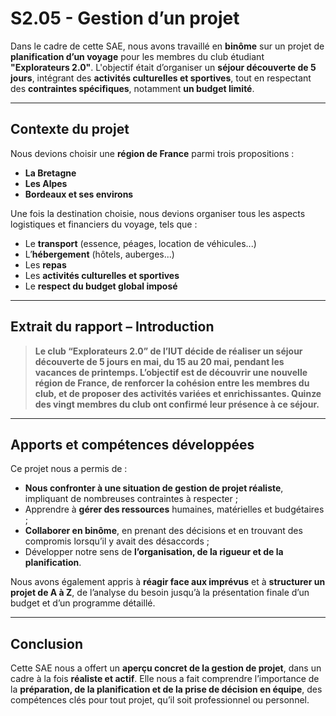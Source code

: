# S2.05 - Gestion d’un projet

Dans le cadre de cette SAE, nous avons travaillé en **binôme** sur un projet de **planification d’un voyage** pour les membres du club étudiant **"Explorateurs 2.0"**. L'objectif était d’organiser un **séjour découverte de 5 jours**, intégrant des **activités culturelles et sportives**, tout en respectant des **contraintes spécifiques**, notamment **un budget limité**.

---

## Contexte du projet

Nous devions choisir une **région de France** parmi trois propositions :

- **La Bretagne**  
- **Les Alpes**  
- **Bordeaux et ses environs**

Une fois la destination choisie, nous devions organiser tous les aspects logistiques et financiers du voyage, tels que :

- Le **transport** (essence, péages, location de véhicules...)  
- L’**hébergement** (hôtels, auberges...)  
- Les **repas**  
- Les **activités culturelles et sportives**  
- Le **respect du budget global imposé**

---

## Extrait du rapport – Introduction

> **Le club “Explorateurs 2.0” de l’IUT décide de réaliser un séjour découverte de 5 jours en mai, du 15 au 20 mai, pendant les vacances de printemps. L’objectif est de découvrir une nouvelle région de France, de renforcer la cohésion entre les membres du club, et de proposer des activités variées et enrichissantes. Quinze des vingt membres du club ont confirmé leur présence à ce séjour.**

---

## Apports et compétences développées

Ce projet nous a permis de :

- **Nous confronter à une situation de gestion de projet réaliste**, impliquant de nombreuses contraintes à respecter ;
- Apprendre à **gérer des ressources** humaines, matérielles et budgétaires ;
- **Collaborer en binôme**, en prenant des décisions et en trouvant des compromis lorsqu’il y avait des désaccords ;
- Développer notre sens de **l’organisation, de la rigueur et de la planification**.

Nous avons également appris à **réagir face aux imprévus** et à **structurer un projet de A à Z**, de l’analyse du besoin jusqu’à la présentation finale d’un budget et d’un programme détaillé.

---

## Conclusion

Cette SAE nous a offert un **aperçu concret de la gestion de projet**, dans un cadre à la fois **réaliste et actif**. Elle nous a fait comprendre l’importance de la **préparation, de la planification et de la prise de décision en équipe**, des compétences clés pour tout projet, qu’il soit professionnel ou personnel.
